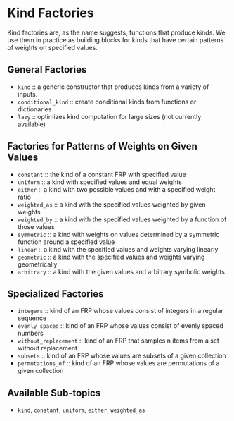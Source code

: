 # Kind Factories

Kind factories are, as the name suggests, functions that produce kinds.
We use them in practice as building blocks for kinds that have certain
patterns of weights on specified values.

## General Factories

+ `kind` :: a generic constructor that produces kinds from a variety of inputs.
+ `conditional_kind` :: create conditional kinds from functions or dictionaries
+ `lazy` :: optimizes kind computation for large sizes (not currently available)

## Factories for Patterns of Weights on Given Values

+ `constant` :: the kind of a constant FRP with specified value
+ `uniform` :: a kind with specified values and equal weights
+ `either` :: a kind with two possible values and with a specified weight ratio
+ `weighted_as` :: a kind with the specified values weighted by given weights
+ `weighted_by` :: a kind with the specified values weighted by a function of those values
+ `symmetric` :: a kind with weights on values determined by a symmetric function around a specified value
+ `linear` :: a kind with the specified values and weights varying linearly
+ `geometric` :: a kind with the specified values and weights varying geometrically
+ `arbitrary` :: a kind with the given values and arbitrary symbolic weights

## Specialized Factories
+ `integers` :: kind of an FRP whose values consist of integers in a regular sequence
+ `evenly_spaced` :: kind of an FRP whose values consist of evenly spaced numbers
+ `without_replacement` :: kind of an FRP that samples n items from a set without replacement
+ `subsets` :: kind of an FRP whose values are subsets of a given collection
+ `permutations_of` :: kind of an FRP whose values are permutations of a given collection

## Available Sub-topics

+ `kind`, `constant`, `uniform`, `either`, `weighted_as`

